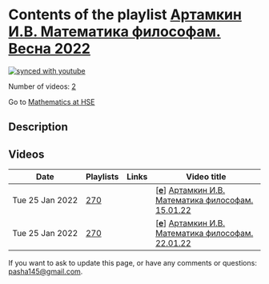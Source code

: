 # Contents of the playlist [Артамкин И.В. Математика философам. Весна 2022](https://www.youtube.com/playlist?list=PLq3E5oubNNoCJaw-0DD1Y-hWHpkzwJ35s)

[![synced with youtube](https://img.shields.io/github/last-commit/mathphysschool/mathphysschool.github.io/autoupdate1?label=synced%20with%20youtube)](https://github.com/mathphysschool/mathphysschool.github.io/commits/autoupdate1)

Number of videos: [2](#videos)

Go to [Mathematics at HSE](../README.md)

## Description



## Videos

|Date|Playlists|Links|Video title|
|---|---|---|---|
| Tue&nbsp;25&nbsp;Jan&nbsp;2022 | [270](../playlists/270 "Артамкин И.В. Математика философам. Весна 2022") |  | [[**e**](https://studio.youtube.com/video/TU2uZgzzl1E/edit "Edit")] [Артамкин И.В. Математика философам. 15.01.22](https://www.youtube.com/watch?v=TU2uZgzzl1E&list=PLq3E5oubNNoCJaw-0DD1Y-hWHpkzwJ35s) |
| Tue&nbsp;25&nbsp;Jan&nbsp;2022 | [270](../playlists/270 "Артамкин И.В. Математика философам. Весна 2022") |  | [[**e**](https://studio.youtube.com/video/w5R5z4orZqg/edit "Edit")] [Артамкин И.В. Математика философам. 22.01.22](https://www.youtube.com/watch?v=w5R5z4orZqg&list=PLq3E5oubNNoCJaw-0DD1Y-hWHpkzwJ35s) |


 If you want to ask to update this page, or have any comments or questions: <pasha145@gmail.com>.
